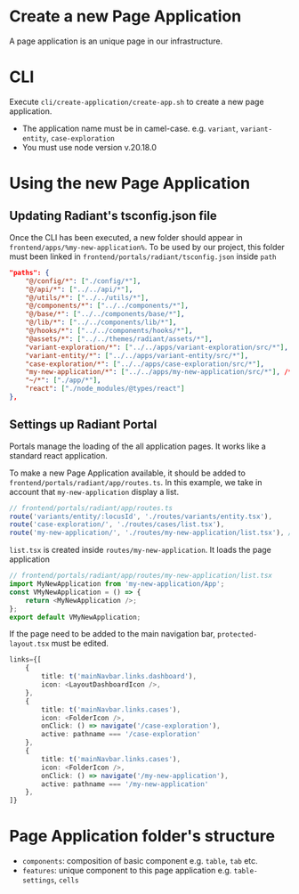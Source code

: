 # Create a new Page Application
A page application is an unique page in our infrastructure.

# CLI
Execute `cli/create-application/create-app.sh` to create a new page application.

- The application name must be in camel-case. e.g. `variant`, `variant-entity`, `case-exploration`
- You must use node version v.20.18.0

# Using the new Page Application
## Updating Radiant's tsconfig.json file
Once the CLI has been executed, a new folder should appear in `frontend/apps/%my-new-application%`. To be used by our project, this folder must been linked in `frontend/portals/radiant/tsconfig.json` inside `path`

```json
"paths": {
	"@/config/*": ["./config/*"],
	"@/api/*": ["../../api/*"],
	"@/utils/*": ["../../utils/*"],
	"@/components/*": ["../../components/*"],
	"@/base/*": ["../../components/base/*"],
	"@/lib/*": ["../../components/lib/*"],
	"@/hooks/*": ["../../components/hooks/*"],
	"@assets/*": ["../../themes/radiant/assets/*"],
	"variant-exploration/*": ["../../apps/variant-exploration/src/*"],
	"variant-entity/*": ["../../apps/variant-entity/src/*"],
	"case-exploration/*": ["../../apps/case-exploration/src/*"],
	"my-new-application/*": ["../../apps/my-new-application/src/*"], /* My New Application */
	"~/*": ["./app/*"],
	"react": ["./node_modules/@types/react"]
},
```

## Settings up Radiant Portal
Portals manage the loading of the all application pages. It works like a standard react application.

To make a new Page Application available, it should be added to `frontend/portals/radiant/app/routes.ts`. In this example, we take in account that `my-new-application` display a list. 

```typescript
// frontend/portals/radiant/app/routes.ts
route('variants/entity/:locusId', './routes/variants/entity.tsx'),
route('case-exploration/', './routes/cases/list.tsx'),
route('my-new-application/', './routes/my-new-application/list.tsx'), // <-- New route 
```

`list.tsx` is created inside `routes/my-new-application`. It loads the page application

```typescript
// frontend/portals/radiant/app/routes/my-new-application/list.tsx
import MyNewApplication from 'my-new-application/App';
const VMyNewApplication = () => {
	return <MyNewApplication />;
};
export default VMyNewApplication;
```

If the page need to be added to the main navigation bar, `protected-layout.tsx` must be edited.

```typescript
links={[
	{
		title: t('mainNavbar.links.dashboard'),
		icon: <LayoutDashboardIcon />,
	},
	{
		title: t('mainNavbar.links.cases'),
		icon: <FolderIcon />,
		onClick: () => navigate('/case-exploration'),
		active: pathname === '/case-exploration'
	},
	{
		title: t('mainNavbar.links.cases'),
		icon: <FolderIcon />,
		onClick: () => navigate('/my-new-application'),
		active: pathname === '/my-new-application'
	},
]}
```

# Page Application folder's structure

- `components`: composition of basic component e.g. `table`, `tab` etc.
- `features`: unique component to this page application e.g. `table-settings`, `cells`